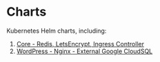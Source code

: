 # Charts
Kubernetes Helm charts, including:
  1. [Core - Redis, LetsEncrypt, Ingress Controller](https://github.com/stcox/charts/tree/master/core)
  2. [WordPress - Nginx - External Google CloudSQL](https://github.com/stcox/charts/tree/master/wordpress)
  
